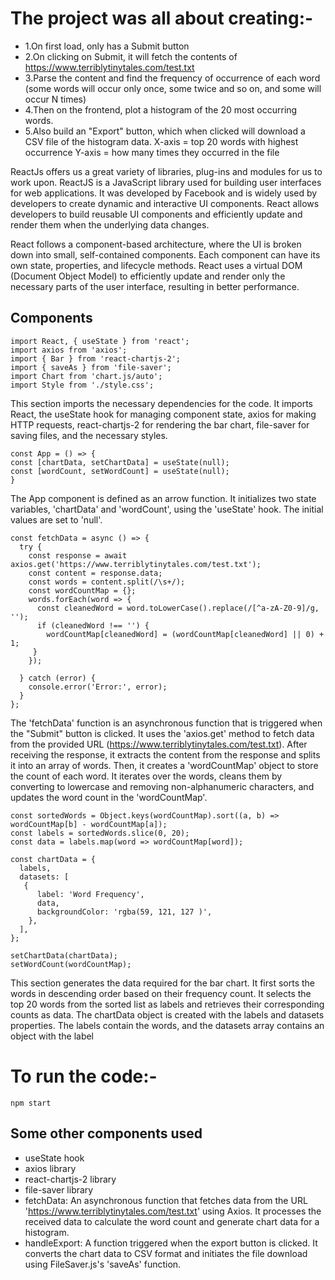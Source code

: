 # The project was all about creating:- 

* 1.On first load, only has a Submit button
* 2.On clicking on Submit, it will fetch the contents of https://www.terriblytinytales.com/test.txt
* 3.Parse the content and find the frequency of occurrence of each word (some words will occur only once, some   twice and so on, and some will occur N times)
* 4.Then on the frontend, plot a histogram of the 20 most occurring words.
* 5.Also build an "Export" button, which when clicked will download a CSV file of the histogram data.
X-axis = top 20 words with highest occurrence Y-axis = how many times they occurred in the file

 ReactJs offers us a great variety of libraries, plug-ins and modules for us to work upon.
ReactJS is a JavaScript library used for building user interfaces for web applications. It was developed by Facebook and is widely used by developers to create dynamic and interactive UI components. React allows developers to build reusable UI components and efficiently update and render them when the underlying data changes.

React follows a component-based architecture, where the UI is broken down into small, self-contained components. Each component can have its own state, properties, and lifecycle methods. React uses a virtual DOM (Document Object Model) to efficiently update and render only the necessary parts of the user interface, resulting in better performance.

## Components

```
import React, { useState } from 'react';
import axios from 'axios';
import { Bar } from 'react-chartjs-2';
import { saveAs } from 'file-saver';
import Chart from 'chart.js/auto';
import Style from './style.css';
```

This section imports the necessary dependencies for the code. It imports React, the useState hook for managing component state, axios for making HTTP requests, react-chartjs-2 for rendering the bar chart, file-saver for saving files, and the necessary styles.

```
const App = () => {
const [chartData, setChartData] = useState(null);
const [wordCount, setWordCount] = useState(null);
}
```

The App component is defined as an arrow function. It initializes two state variables, 'chartData' and 'wordCount', using the 'useState' hook. The initial values are set to 'null'.
```
const fetchData = async () => {
  try {
    const response = await axios.get('https://www.terriblytinytales.com/test.txt');
    const content = response.data;
    const words = content.split(/\s+/);
    const wordCountMap = {};
    words.forEach(word => {
      const cleanedWord = word.toLowerCase().replace(/[^a-zA-Z0-9]/g, '');
      if (cleanedWord !== '') {
        wordCountMap[cleanedWord] = (wordCountMap[cleanedWord] || 0) + 1;
     }
    });

  } catch (error) {
    console.error('Error:', error);
  }
};
```

The 'fetchData' function is an asynchronous function that is triggered when the "Submit" button is clicked. It uses the 'axios.get' method to fetch data from the provided URL (https://www.terriblytinytales.com/test.txt).
After receiving the response, it extracts the content from the response and splits it into an array of words. Then, it creates a 'wordCountMap' object to store the count of each word. It iterates over the words, cleans them by converting to lowercase and removing non-alphanumeric characters, and updates the word count in the 'wordCountMap'.

```
const sortedWords = Object.keys(wordCountMap).sort((a, b) => wordCountMap[b] - wordCountMap[a]);
const labels = sortedWords.slice(0, 20);
const data = labels.map(word => wordCountMap[word]);

const chartData = {
  labels,
  datasets: [
   {
      label: 'Word Frequency',
      data,
      backgroundColor: 'rgba(59, 121, 127 )',
    },
  ],
};

setChartData(chartData);
setWordCount(wordCountMap);
```


This section generates the data required for the bar chart. It first sorts the words in descending order based on their frequency count. It selects the top 20 words from the sorted list as labels and retrieves their corresponding counts as data.
The chartData object is created with the labels and datasets properties. The labels contain the words, and the datasets array contains an object with the label

# To run the code:-

```
npm start
```

## Some other components used

* useState hook
* axios library
* react-chartjs-2 library
* file-saver library
* fetchData: An asynchronous function that fetches data from the URL 'https://www.terriblytinytales.com/test.txt' using Axios. It processes the received data to calculate the word count and generate chart data for a histogram.
* handleExport: A function triggered when the export button is clicked. It converts the chart data to CSV format and initiates the file download using FileSaver.js's 'saveAs' function. 









